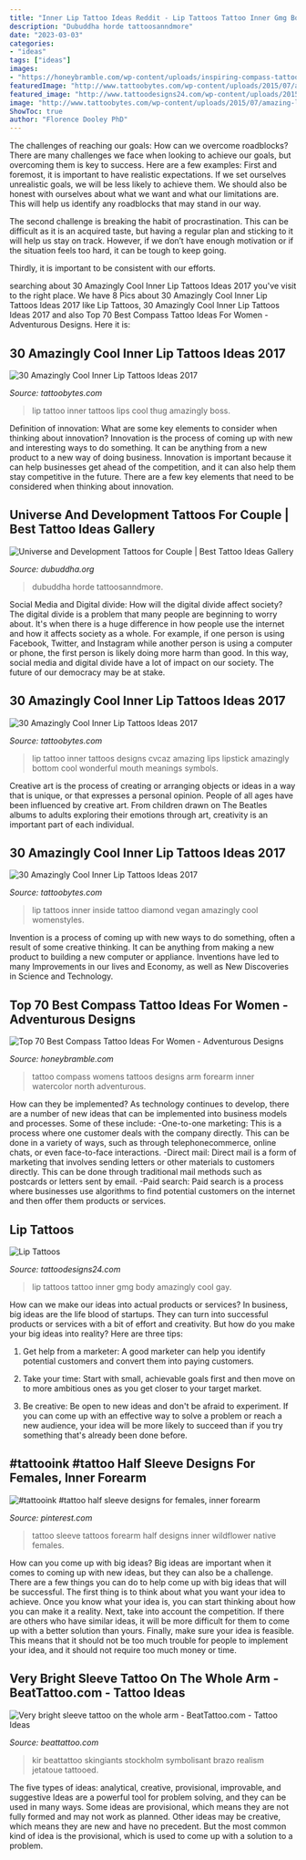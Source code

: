 ```yaml
---
title: "Inner Lip Tattoo Ideas Reddit - Lip Tattoos Tattoo Inner Gmg Body Amazingly Cool Gay"
description: "Dubuddha horde tattoosanndmore"
date: "2023-03-03"
categories:
- "ideas"
tags: ["ideas"]
images:
- "https://honeybramble.com/wp-content/uploads/inspiring-compass-tattoo-womens-forearms.jpg"
featuredImage: "http://www.tattoobytes.com/wp-content/uploads/2015/07/amazing-lip-tattoo.jpg"
featured_image: "http://www.tattoodesigns24.com/wp-content/uploads/2015/01/GMG-Lip-Tattoo.jpg"
image: "http://www.tattoobytes.com/wp-content/uploads/2015/07/amazing-lip-tattoo.jpg"
ShowToc: true
author: "Florence Dooley PhD"
---
```



The challenges of reaching our goals: How can we overcome roadblocks?
There are many challenges we face when looking to achieve our goals, but overcoming them is key to success. Here are a few examples:
First and foremost, it is important to have realistic expectations. If we set ourselves unrealistic goals, we will be less likely to achieve them. We should also be honest with ourselves about what we want and what our limitations are. This will help us identify any roadblocks that may stand in our way.

The second challenge is breaking the habit of procrastination. This can be difficult as it is an acquired taste, but having a regular plan and sticking to it will help us stay on track. However, if we don’t have enough motivation or if the situation feels too hard, it can be tough to keep going.

Thirdly, it is important to be consistent with our efforts.

	

		
searching about 30 Amazingly Cool Inner Lip Tattoos Ideas 2017 you've visit to the right place. We have 8 Pics about 30 Amazingly Cool Inner Lip Tattoos Ideas 2017 like Lip Tattoos, 30 Amazingly Cool Inner Lip Tattoos Ideas 2017 and also Top 70 Best Compass Tattoo Ideas For Women - Adventurous Designs. Here it is:
		
    
## 30 Amazingly Cool Inner Lip Tattoos Ideas 2017

<img loading=lazy src="http://www.tattoobytes.com/wp-content/uploads/2015/08/life-in-life-lip-tattoo.jpg" onerror="this.onerror=null;this.src='https://tse4.mm.bing.net/th?id=OIP.RmQWjramsEUtC3pWp86sHwHaHa&amp;pid=15.1';" alt="30 Amazingly Cool Inner Lip Tattoos Ideas 2017">

_Source: tattoobytes.com_

>lip tattoo inner tattoos lips cool thug amazingly boss. 

	

Definition of innovation: What are some key elements to consider when thinking about innovation?
Innovation is the process of coming up with new and interesting ways to do something. It can be anything from a new product to a new way of doing business. Innovation is important because it can help businesses get ahead of the competition, and it can also help them stay competitive in the future.
There are a few key elements that need to be considered when thinking about innovation.

    
## Universe And Development Tattoos For Couple | Best Tattoo Ideas Gallery

<img loading=lazy src="https://www.dubuddha.org/wp-content/uploads/2018/07/Universe-and-Development-Tattoos-for-Couple-by-Flòra-Nedbál-728x806.jpg" onerror="this.onerror=null;this.src='https://tse2.mm.bing.net/th?id=OIP.y3QsK3RITv_bvT6UAgyfdwHaIM&amp;pid=15.1';" alt="Universe and Development Tattoos for Couple | Best Tattoo Ideas Gallery">

_Source: dubuddha.org_

>dubuddha horde tattoosanndmore. 

	

Social Media and Digital divide: How will the digital divide affect society?
The digital divide is a problem that many people are beginning to worry about. It's when there is a huge difference in how people use the internet and how it affects society as a whole. For example, if one person is using Facebook, Twitter, and Instagram while another person is using a computer or phone, the first person is likely doing more harm than good. In this way, social media and digital divide have a lot of impact on our society. The future of our democracy may be at stake.

    
## 30 Amazingly Cool Inner Lip Tattoos Ideas 2017

<img loading=lazy src="http://www.tattoobytes.com/wp-content/uploads/2015/08/womderful-lip-tattoo.jpg" onerror="this.onerror=null;this.src='https://tse4.mm.bing.net/th?id=OIP.g4ZC4ZNb-Q1CiWnIcFzt9wHaE7&amp;pid=15.1';" alt="30 Amazingly Cool Inner Lip Tattoos Ideas 2017">

_Source: tattoobytes.com_

>lip tattoo inner tattoos designs cvcaz amazing lips lipstick amazingly bottom cool wonderful mouth meanings symbols. 

	

Creative art is the process of creating or arranging objects or ideas in a way that is unique, or that expresses a personal opinion. People of all ages have been influenced by creative art. From children drawn on The Beatles albums to adults exploring their emotions through art, creativity is an important part of each individual.

    
## 30 Amazingly Cool Inner Lip Tattoos Ideas 2017

<img loading=lazy src="http://www.tattoobytes.com/wp-content/uploads/2015/07/amazing-lip-tattoo.jpg" onerror="this.onerror=null;this.src='https://tse2.mm.bing.net/th?id=OIP.UWJUyhKu_eIgNYJD8CqWjAHaF6&amp;pid=15.1';" alt="30 Amazingly Cool Inner Lip Tattoos Ideas 2017">

_Source: tattoobytes.com_

>lip tattoos inner inside tattoo diamond vegan amazingly cool womenstyles. 

	

Invention is a process of coming up with new ways to do something, often a result of some creative thinking. It can be anything from making a new product to building a new computer or appliance. Inventions have led to many Improvements in our lives and Economy, as well as New Discoveries in Science and Technology.

    
## Top 70 Best Compass Tattoo Ideas For Women - Adventurous Designs

<img loading=lazy src="https://honeybramble.com/wp-content/uploads/inspiring-compass-tattoo-womens-forearms.jpg" onerror="this.onerror=null;this.src='https://tse3.mm.bing.net/th?id=OIP.JWtYSWE1qnuffwog8gLTZgAAAA&amp;pid=15.1';" alt="Top 70 Best Compass Tattoo Ideas For Women - Adventurous Designs">

_Source: honeybramble.com_

>tattoo compass womens tattoos designs arm forearm inner watercolor north adventurous. 

	

How can they be implemented?
As technology continues to develop, there are a number of new ideas that can be implemented into business models and processes. Some of these include: 
-One-to-one marketing: This is a process where one customer deals with the company directly. This can be done in a variety of ways, such as through telephonecommerce, online chats, or even face-to-face interactions. 
-Direct mail: Direct mail is a form of marketing that involves sending letters or other materials to customers directly. This can be done through traditional mail methods such as postcards or letters sent by email. 
-Paid search: Paid search is a process where businesses use algorithms to find potential customers on the internet and then offer them products or services.

    
## Lip Tattoos

<img loading=lazy src="http://www.tattoodesigns24.com/wp-content/uploads/2015/01/GMG-Lip-Tattoo.jpg" onerror="this.onerror=null;this.src='https://tse4.mm.bing.net/th?id=OIP.8J0khPDVlhQDzvBzhemfPgHaF6&amp;pid=15.1';" alt="Lip Tattoos">

_Source: tattoodesigns24.com_

>lip tattoos tattoo inner gmg body amazingly cool gay. 

	

How can we make our ideas into actual products or services?
In business, big ideas are the life blood of startups. They can turn into successful products or services with a bit of effort and creativity. But how do you make your big ideas into reality? Here are three tips:
1) Get help from a marketer: A good marketer can help you identify potential customers and convert them into paying customers.

2) Take your time: Start with small, achievable goals first and then move on to more ambitious ones as you get closer to your target market.

3) Be creative: Be open to new ideas and don't be afraid to experiment. If you can come up with an effective way to solve a problem or reach a new audience, your idea will be more likely to succeed than if you try something that's already been done before.

    
## #tattooink #tattoo Half Sleeve Designs For Females, Inner Forearm

<img loading=lazy src="https://i.pinimg.com/736x/6a/8d/dd/6a8ddd808c108bee290723b8c55e324b.jpg" onerror="this.onerror=null;this.src='https://tse4.mm.bing.net/th?id=OIP.7zNinvCJz1C1NI8Fqz6arAHaNG&amp;pid=15.1';" alt="#tattooink #tattoo half sleeve designs for females, inner forearm">

_Source: pinterest.com_

>tattoo sleeve tattoos forearm half designs inner wildflower native females. 

	

How can you come up with big ideas?
Big ideas are important when it comes to coming up with new ideas, but they can also be a challenge. There are a few things you can do to help come up with big ideas that will be successful. The first thing is to think about what you want your idea to achieve. Once you know what your idea is, you can start thinking about how you can make it a reality. Next, take into account the competition. If there are others who have similar ideas, it will be more difficult for them to come up with a better solution than yours. Finally, make sure your idea is feasible. This means that it should not be too much trouble for people to implement your idea, and it should not require too much money or time.

    
## Very Bright Sleeve Tattoo On The Whole Arm - BeatTattoo.com - Tattoo Ideas

<img loading=lazy src="http://beattattoo.com/wp-content/uploads/2020/08/1020.jpg" onerror="this.onerror=null;this.src='https://tse2.mm.bing.net/th?id=OIP.10ghDlKn0LwoR90acfzzUgHaJC&amp;pid=15.1';" alt="Very bright sleeve tattoo on the whole arm - BeatTattoo.com - Tattoo Ideas">

_Source: beattattoo.com_

>kir beattattoo skingiants stockholm symbolisant brazo realism jetatoue tattooed. 

	

The five types of ideas: analytical, creative, provisional, improvable, and suggestive
Ideas are a powerful tool for problem solving, and they can be used in many ways. Some ideas are provisional, which means they are not fully formed and may not work as planned. Other ideas may be creative, which means they are new and have no precedent. But the most common kind of idea is the provisional, which is used to come up with a solution to a problem.

